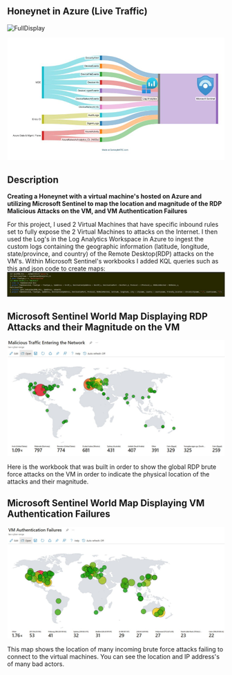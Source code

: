 ## Honeynet in Azure (Live Traffic)

![FullDisplay](.)

![Microsoft Sentinel Data Flow](https://github.com/JordanBuring/Files/blob/main/MicrosoftSentinelFlowChart.jpg)

## Description 

**Creating a Honeynet with a virtual machine's hosted on Azure and utilizing Microsoft Sentinel to map the location and magnitude of the RDP Malicious Attacks on the VM, and VM Authentication Failures**

For this project, I used 2 Virtual Machines that have specific inbound rules set to fully expose the 2 Virtual Machines to attacks on the Internet. I then used the Log's in the Log Analytics Workspace in Azure to ingest the custom logs containing the geographic information (latitude, longitude, state/province, and country) of the Remote Desktop(RDP) attacks on the VM's. Within Microsoft Sentinel's workbooks I added KQL queries such as this and json code to create maps:
![KQLQuery](https://github.com/JordanBuring/Files/blob/main/KQLquery1.jpg)



## Microsoft Sentinel World Map Displaying RDP Attacks and their Magnitude on the VM
![MaliciousTraffic](https://github.com/JordanBuring/Files/blob/main/MaliciousTraffic.jpg)

Here is the workbook that was built in order to show the global RDP brute force attacks on the VM in order to indicate the physical location of the attacks and their magnitude.


## Microsoft Sentinel World Map Displaying VM Authentication Failures
![VMAuthFailures](https://github.com/JordanBuring/Files/blob/main/VMAuthFailures.jpg)


This map shows the location of many incoming brute force attacks failing to connect to the virtual machines. You can see the location and IP address's of many bad actors.
